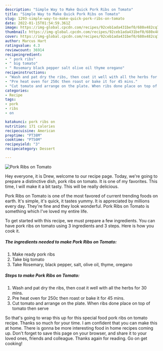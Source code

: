 ```yaml
---
description: "Simple Way to Make Quick Pork Ribs on Tomato"
title: "Simple Way to Make Quick Pork Ribs on Tomato"
slug: 1293-simple-way-to-make-quick-pork-ribs-on-tomato
date: 2022-01-15T01:54:59.361Z
image: https://img-global.cpcdn.com/recipes/92ceb1ada431bef0/680x482cq70/pork-ribs-on-tomato-recipe-main-photo.jpg
thumbnail: https://img-global.cpcdn.com/recipes/92ceb1ada431bef0/680x482cq70/pork-ribs-on-tomato-recipe-main-photo.jpg
cover: https://img-global.cpcdn.com/recipes/92ceb1ada431bef0/680x482cq70/pork-ribs-on-tomato-recipe-main-photo.jpg
author: Marcus Hart
ratingvalue: 4.3
reviewcount: 36914
recipeingredient:
- " pork ribs"
- " big tomato"
- " Rosemary black pepper salt olive oil thyme oregano"
recipeinstructions:
- "Wash and pat dry the ribs, then coat it well with all the herbs for 30 mins."
- "Pre heat oven for 250c then roast or bake it for 45 mins."
- "Cut tomato and arrange on the plate. When ribs done place on top of tomato then serve"
categories:
- Recipe
tags:
- pork
- ribs
- on

katakunci: pork ribs on 
nutrition: 171 calories
recipecuisine: American
preptime: "PT38M"
cooktime: "PT50M"
recipeyield: "3"
recipecategory: Dessert

---
```



![Pork Ribs on Tomato](https://img-global.cpcdn.com/recipes/92ceb1ada431bef0/680x482cq70/pork-ribs-on-tomato-recipe-main-photo.jpg)

Hey everyone, it is Drew, welcome to our recipe page. Today, we're going to prepare a distinctive dish, pork ribs on tomato. It is one of my favorites. This time, I will make it a bit tasty. This will be really delicious.

Pork Ribs on Tomato is one of the most favored of current trending foods on earth. It's simple, it's quick, it tastes yummy. It is appreciated by millions every day. They're fine and they look wonderful. Pork Ribs on Tomato is something which I've loved my entire life.




To get started with this recipe, we must prepare a few ingredients. You can have pork ribs on tomato using 3 ingredients and 3 steps. Here is how you cook it.

<!--inarticleads1-->

##### The ingredients needed to make Pork Ribs on Tomato:

1. Make ready  pork ribs
1. Take  big tomato
1. Take  Rosemary, black pepper, salt, olive oil, thyme, oregano




<!--inarticleads2-->

##### Steps to make Pork Ribs on Tomato:

1. Wash and pat dry the ribs, then coat it well with all the herbs for 30 mins.
1. Pre heat oven for 250c then roast or bake it for 45 mins.
1. Cut tomato and arrange on the plate. When ribs done place on top of tomato then serve




So that's going to wrap this up for this special food pork ribs on tomato recipe. Thanks so much for your time. I am confident that you can make this at home. There is gonna be more interesting food in home recipes coming up. Don't forget to save this page on your browser, and share it to your loved ones, friends and colleague. Thanks again for reading. Go on get cooking!
